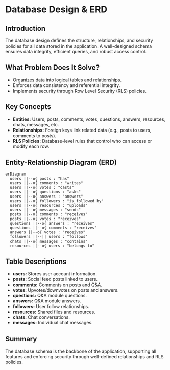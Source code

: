 # Database Design & ERD

## Introduction
The database design defines the structure, relationships, and security policies for all data stored in the application. A well-designed schema ensures data integrity, efficient queries, and robust access control.

## What Problem Does It Solve?
- Organizes data into logical tables and relationships.
- Enforces data consistency and referential integrity.
- Implements security through Row Level Security (RLS) policies.

## Key Concepts
- **Entities:** Users, posts, comments, votes, questions, answers, resources, chats, messages, etc.
- **Relationships:** Foreign keys link related data (e.g., posts to users, comments to posts).
- **RLS Policies:** Database-level rules that control who can access or modify each row.

## Entity-Relationship Diagram (ERD)
```mermaid
erDiagram
  users ||--o{ posts : "has"
  users ||--o{ comments : "writes"
  users ||--o{ votes : "casts"
  users ||--o{ questions : "asks"
  users ||--o{ answers : "answers"
  users ||--o{ followers : "is followed by"
  users ||--o{ resources : "uploads"
  users ||--o{ messages : "sends"
  posts ||--o{ comments : "receives"
  posts ||--o{ votes : "receives"
  questions ||--o{ answers : "receives"
  questions ||--o{ comments : "receives"
  answers ||--o{ votes : "receives"
  followers ||--|| users : "follows"
  chats ||--o{ messages : "contains"
  resources ||--o{ users : "belongs to"
```

## Table Descriptions
- **users:** Stores user account information.
- **posts:** Social feed posts linked to users.
- **comments:** Comments on posts and Q&A.
- **votes:** Upvotes/downvotes on posts and answers.
- **questions:** Q&A module questions.
- **answers:** Q&A module answers.
- **followers:** User follow relationships.
- **resources:** Shared files and resources.
- **chats:** Chat conversations.
- **messages:** Individual chat messages.

## Summary
The database schema is the backbone of the application, supporting all features and enforcing security through well-defined relationships and RLS policies. 